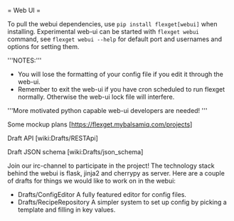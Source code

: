 = Web UI =

To pull the webui dependencies, use `pip install flexget[webui]` when installing. Experimental web-ui can be started with `flexget webui` command, see `flexget webui --help` for default port and usernames and options for setting them.

'''NOTES:'''
- You will lose the formatting of your config file if you edit it through the web-ui.
- Remember to exit the web-ui if you have cron scheduled to run flexget normally. Otherwise the web-ui lock file will interfere.

'''More motivated python capable web-ui developers are needed! '''

Some mockup plans [https://flexget.mybalsamiq.com/projects]

Draft API [wiki:Drafts/RESTApi]

Draft JSON schema [wiki:Drafts/json_schema]

Join our irc-channel to participate in the project! The technology stack behind the webui is flask, jinja2 and cherrypy as server.
Here are a couple of drafts for things we would like to work on in the webui:
- Drafts/ConfigEditor A fully featured editor for config files.
- Drafts/RecipeRepository A simpler system to set up config by picking a template and filling in key values.
